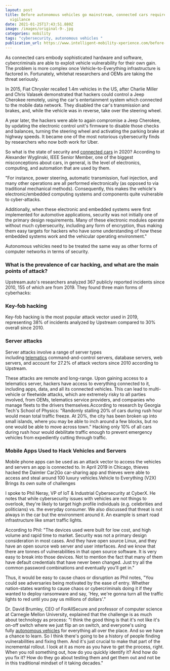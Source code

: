 ```yaml
---
layout: post
title: Before autonomous vehicles go mainstream, connected cars require security
  vigilance
date: 2021-01-25T17:43:51.880Z
image: /images/original-9-.jpg
categories: mobility
tags: "cybersecurity, autonomous vehicles "
publication_url: https://www.intelligent-mobility-xperience.com/before-autonomous-vehicles-go-mainstream-connected-cars-require-security-vigilance-a-939252/
---
```

As connected cars embody sophisticated hardware and software, cybercriminals are able to exploit vehicle vulnerability for their own gain. The problem is more complex once Vehicle-to-Everything infrastructure is factored in. Fortunately, whitehat researchers and OEMs are taking the threat seriously.

In 2015, Fiat Chrysler recalled 1.4m vehicles in the US, after Charlie Miller and Chris Valasek demonstrated that hackers could control a Jeep Cherokee remotely, using the car's entertainment system which connected to the mobile data network. They disabled the car's transmission and brakes, and, while the vehicle was in reverse, take over the steering wheel.

A year later, the hackers were able to again compromise a Jeep Cherokee, by updating the electronic control unit's firmware to disable those checks and balances, turning the steering wheel and activating the parking brake at highway speeds. It became one of the most notorious cybersecurity finds by researchers who now both work for Uber.

So what is the state of security and [connected cars](https://www.intelligent-mobility-xperience.com/case-the-current-state-of-connected-autonomous-shared-and-electric-mobility-a-909917/) in 2020? According to Alexander Wyglinski, IEEE Senior Member, one of the biggest misconceptions about cars, in general, is the level of electronics, computing, and automation that are used by them.

"For instance, power steering, automatic transmission, fuel injection, and many other operations are all performed electronically (as opposed to via traditional mechanical methods). Consequently, this makes the vehicle's electronic/embedded computing systems and components quite vulnerable to cyber-attacks.

Additionally, when these electronic and embedded systems were first implemented for automotive applications, security was not initially one of the primary design requirements. Many of these electronic modules operate without much cybersecurity, including any form of encryption, thus making them easy targets for hackers who have some understanding of how these embedded systems work and the vehicular operating environment."

Autonomous vehicles need to be treated the same way as other forms of computer networks in terms of security.

### What is the prevalence of car hacking, and what are the main points of attack?

Upstream.auto's researchers analyzed 367 publicly reported incidents since 2010, 155 of which are from 2019. They found three main forms of cyberhacks:

### Key-fob hacking

Key-fob hacking is the most popular attack vector used in 2019, representing 38% of incidents analyzed by Upstream compared to 30% overall since 2010.

### Server attacks

Server attacks involve a range of server types including [telematics](https://www.intelligent-mobility-xperience.com/how-telematics-data-is-transforming-car-insurance-a-917765/) command-and-control servers, database servers, web servers, and account for 27.2% of attack vectors since 2010 according to Upstream.

These attacks are remote and long-range. Upon gaining access to a telematics server, hackers have access to everything connected to it, including apps, data, and all its connected vehicles. This can lead to multi-vehicle or fleetwide attacks, which are extremely risky to all parties involved, from OEMs, telematics service providers, and companies who manage fleets to the drivers themselves.According to research by Georgia Tech's School of Physics: "Randomly stalling 20% of cars during rush hour would mean total traffic freeze. At 20%, the city has been broken up into small islands, where you may be able to inch around a few blocks, but no one would be able to move across town." Hacking only 10% of all cars during rush hour would debilitate traffic enough to prevent emergency vehicles from expediently cutting through traffic.

### Mobile Apps Used to Hack Vehicles and Servers

Mobile phone apps can be used as an attack vector to access the vehicles and servers an app is connected to. In April 2019 in Chicago, thieves hacked the Daimler Car2Go car-sharing app and thieves were able to access and steal around 100 luxury vehicles.Vehicle to Everything (V2X) Brings its own suite of challenges

I spoke to Phil Neray, VP of IoT & Industrial Cybersecurity at CyberX. He notes that while cybersecurity issues with vehicles are not things to overlook, they're likely to target high profile individuals (e.g. celebrities and politicians) vs. the everyday consumer. We also discussed that threat is not always in the car but the environment around it. An example is smart road infrastructure like smart traffic lights.

According to Phil: "The devices used were built for low cost, and high volume and rapid time to market. Security was not a primary design consideration in most cases. And they have open source Linux, and they have an open source web server and user interfaces. And we know that there are tonnes of vulnerabilities in that open source software. It is very easy to break into those devices. Not to mention the fact that many of them have default credentials that have never been changed. Just try all the common password combinations and eventually you'll get in."

Thus, it would be easy to cause chaos or disruption as Phil notes, "You could see adversaries being motivated by the ease of entry. Whether nation-states wanting to cause chaos or cybercriminals doing it if they wanted to deploy ransomware and say, 'Hey, we're gonna turn all the traffic lights to red until you pay us millions of dollars'."

Dr. David Brumley, CEO of ForAllSecure and professor of computer science at Carnegie Mellon University, explained that the challenge is as much about technology as process: "I think the good thing is that it's not like it's on-off switch where we just flip an on switch, and everyone's using fully [autonomous vehicles](https://www.intelligent-mobility-xperience.com/autonomous-mobility-beyond-the-automobile-a-866354/) for everything all over the place. And so we have a chance to learn. So I think there's going to be a history of people finding vulnerabilities and fixing them. And it's just crucial to make that part of the incremental rollout. I look at it as more as you have to get the process, right. When you roll something out, how do you quickly identify it? And how do you fix it? How do they go about testing them and get them out and not be in this traditional mindset of it taking decades."